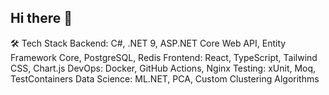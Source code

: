 ## Hi there 👋

🛠️ Tech Stack
Backend: C#, .NET 9, ASP.NET Core Web API, Entity Framework Core, PostgreSQL, Redis
Frontend: React, TypeScript, Tailwind CSS, Chart.js
DevOps: Docker, GitHub Actions, Nginx
Testing: xUnit, Moq, TestContainers
Data Science: ML.NET, PCA, Custom Clustering Algorithms
